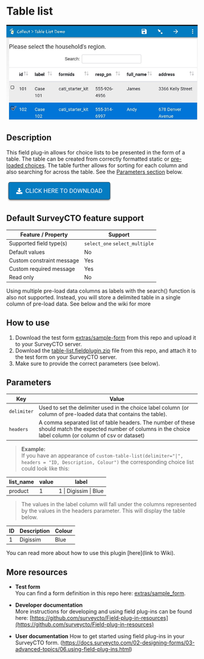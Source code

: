 # Table list

![table-list field plug-in](extras/table-list.jpg)

## Description

This field plug-in allows for choice lists to be presented in the form of a table. The table can be created from correctly formatted static or [pre-loaded choices](https://docs.surveycto.com/02-designing-forms/04-sample-forms/12.search-and-select.html). The table further allows for sorting for each column and also searching for across the table.   See the [Parameters section](#parameters) below.

[![Download now](extras/download-button.png)](https://github.com/surveycto/table-list/raw/master/table-list.fieldplugin.zip)

## Default SurveyCTO feature support

| Feature / Property | Support |
| --- | --- |
| Supported field type(s) | `select_one` `select_multiple`|
| Default values | No |
| Custom constraint message | Yes |
| Custom required message | Yes |
| Read only | No |

Using multiple pre-load data columns as labels with the search() function is also not supported. Instead, you will store a delimited table in a single column of pre-load data. See below and the wiki for more

## How to use

1. Download the test form [extras/sample-form](https://github.com/surveycto/get-ip-address/raw/master/extras/sample_form/get_ip_address_sample.xlsx) from this repo and upload it to your SurveyCTO server.
1. Download the [table-list.fieldplugin.zip](https://github.com/surveycto/table-list/raw/master/table-list.fieldplugin.zip) file from this repo, and attach it to the test form on your SurveyCTO server.
1. Make sure to provide the correct parameters (see below).

## Parameters

| **Key** | **Value** |
| --- | --- |
| `delimiter` | Used to set the delimiter used in the choice label column (or column of pre-loaded data that contains the table). |
| `headers` | A comma separated list of table headers. The number of these should match the expected number of columns in the choice label column (or column of csv or dataset) |

> **Example:**  
> If you have an appearance of `custom-table-list(delimiter="|", headers = "ID, Description, Colour")`
> the corresponding choice list could look like this:

| **list_name**| **value** | **label** |
| --- | ---| --- |
|product|1|1 &#124; Digissim &#124; Blue|

> The values in the label column will fall under the columns represented by the values in the headers parameter. This will display the table below.

| ID | Description | Colour |
| --- | --- | --- |
| 1 | Digissim | Blue |

You can read more about how to use this plugin [here](link to Wiki).

## More resources

* **Test form**  
You can find a form definition in this repo here: [extras/sample_form](https://github.com/surveycto/get_ip_address/tree/master/extras/sample_form).

* **Developer documentation**  
More instructions for developing and using field plug-ins can be found here: [https://github.com/surveycto/Field-plug-in-resources](https://github.com/surveycto/Field-plug-in-resources)

* **User documentation**
How to get started using field plug-ins in your SurveyCTO form.
(https://docs.surveycto.com/02-designing-forms/03-advanced-topics/06.using-field-plug-ins.html)
